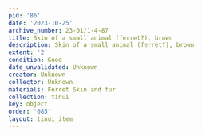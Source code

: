 ```yaml
---
pid: '86'
date: '2023-10-25'
archive_number: 23-01/1-4-87
title: Skin of a small animal (ferret?), brown
description: Skin of a small animal (ferret?), brown
extent: '2'
condition: Good
date_unvalidated: Unknown
creator: Unknown
collector: Unknown
materials: Ferret Skin and fur
collection: tinui
key: object
order: '085'
layout: tinui_item
---
```

